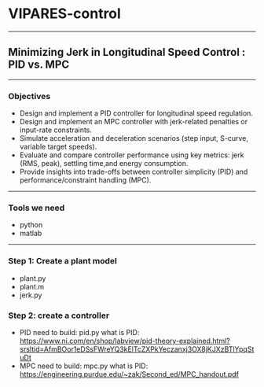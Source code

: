# VIPARES-control
---
## Minimizing Jerk in Longitudinal Speed Control : PID vs. MPC
---
### Objectives
- Design and implement a PID controller for longitudinal speed regulation.
- Design and implement an MPC controller with jerk-related penalties or input-rate constraints.
- Simulate acceleration and deceleration scenarios (step input, S-curve, variable target speeds).
- Evaluate and compare controller performance using key metrics: jerk (RMS, peak), settling time,and energy consumption.
- Provide insights into trade-offs between controller simplicity (PID) and performance/constraint handling (MPC).
---
### Tools we need
- python
- matlab
  
---
### Step 1: Create a plant model
- plant.py
- plant.m
- jerk.py

### Step 2: create a controller
- PID
  need to build: pid.py
  what is PID:
  https://www.ni.com/en/shop/labview/pid-theory-explained.html?srsltid=AfmBOor1eDSsFWreYQ3kElTcZXPkYeczanxj3OX8jKJXzBTlYpqStuDt
- MPC
  need to build: mpc.py
  what is PID:
  https://engineering.purdue.edu/~zak/Second_ed/MPC_handout.pdf


  
